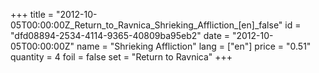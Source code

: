 +++
title = "2012-10-05T00:00:00Z_Return_to_Ravnica_Shrieking_Affliction_[en]_false"
id = "dfd08894-2534-4114-9365-40809ba95eb2"
date = "2012-10-05T00:00:00Z"
name = "Shrieking Affliction"
lang = ["en"]
price = "0.51"
quantity = 4
foil = false
set = "Return to Ravnica"
+++
